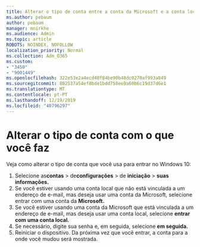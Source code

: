 ```yaml
---
title: Alterar o tipo de conta entre a conta da Microsoft e a conta local
ms.author: pebaum
author: pebaum
manager: mnirkhe
ms.audience: Admin
ms.topic: article
ROBOTS: NOINDEX, NOFOLLOW
localization_priority: Normal
ms.collection: Adm_O365
ms.custom:
- "3450"
- "9001449"
ms.openlocfilehash: 322e53e2a4ecd48f84be90b48dc0270af993a849
ms.sourcegitcommit: 802537a54ef8bde1bdd758ee9a60b6c19d37d6e1
ms.translationtype: MT
ms.contentlocale: pt-PT
ms.lasthandoff: 12/19/2019
ms.locfileid: "40796297"
---
```

# <a name="change-the-account-type-that-you-sign-in-with"></a>Alterar o tipo de conta com o que você faz

Veja como alterar o tipo de conta que você usa para entrar no Windows 10:

1. Selecione as**contas** > de**configurações** > de **iniciação** > **suas informações.**
2. Se você estiver usando uma conta local que não está vinculada a um endereço de e-mail, mas deseja usar uma conta da Microsoft, selecione entrar com uma conta da **Microsoft.**
3. Se você estiver usando uma conta da Microsoft que está vinculada a um endereço de e-mail, mas deseja usar uma conta local, selecione **entrar com uma conta local.**
4. Se necessário, digite sua senha e, em seguida, selecione **em seguida.**
5. Reiniciar o dispositivo. Da próxima vez que você entrar, a conta para a onde você mudou será mostrada.